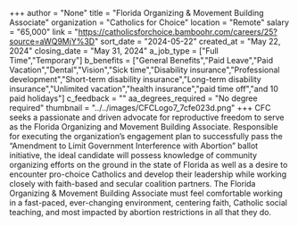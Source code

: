 +++
author = "None"
title = "Florida Organizing & Movement Building Associate"
organization = "Catholics for Choice"
location = "Remote"
salary = "65,000"
link = "https://catholicsforchoice.bamboohr.com/careers/25?source=aWQ9MjY%3D"
sort_date = "2024-05-22"
created_at = "May 22, 2024"
closing_date = "May 31, 2024"
a_job_type = ["Full Time","Temporary"]
b_benefits = ["General Benefits","Paid Leave","Paid Vacation","Dental","Vision","Sick time","Disability insurance","Professional development","Short-term disability insurance","Long-term disability insurance","Unlimited vacation","health insurance","paid time off","and 10 paid holidays"]
c_feedback = ""
aa_degrees_required = "No degree required"
thumbnail = "../../images/CFCLogo7_7cfe023d.png"
+++
CFC seeks a passionate and driven advocate for reproductive freedom to serve as the Florida Organizing and Movement Building Associate. Responsible for executing the organization’s engagement plan to successfully pass the “Amendment to Limit Government Interference with Abortion” ballot initiative, the ideal candidate will possess knowledge of community organizing efforts on the ground in the state of Florida as well as a desire to encounter pro-choice Catholics and develop their leadership while working closely with faith-based and secular coalition partners. The Florida Organizing & Movement Building Associate must feel comfortable working in a fast-paced, ever-changing environment, centering faith, Catholic social teaching, and most impacted by abortion restrictions in all that they do.